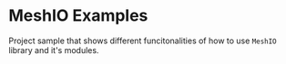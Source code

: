 # MeshIO Examples

Project sample that shows different funcitonalities of how to use `MeshIO` library and it's modules.